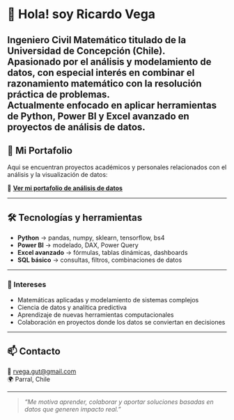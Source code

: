 # 👋 Hola! soy Ricardo Vega

Ingeniero Civil Matemático titulado de la Universidad de Concepción (Chile).  
Apasionado por el análisis y modelamiento de datos, con especial interés en combinar el razonamiento matemático con la resolución práctica de problemas.  
Actualmente enfocado en aplicar herramientas de **Python**, **Power BI** y **Excel avanzado** en proyectos de análisis de datos.
---

## 📂 Mi Portafolio
Aqui se encuentran proyectos académicos y personales relacionados con el análisis y la visualización de datos:

🔗 [**Ver mi portafolio de análisis de datos**](https://github.com/portafolio-ricardo-vega)

---

## 🛠️ Tecnologías y herramientas
- **Python** → pandas, numpy, sklearn, tensorflow, bs4  
- **Power BI** → modelado, DAX, Power Query  
- **Excel avanzado** → fórmulas, tablas dinámicas, dashboards  
- **SQL básico** → consultas, filtros, combinaciones de datos  

---

### 🌱 Intereses
- Matemáticas aplicadas y modelamiento de sistemas complejos  
- Ciencia de datos y analítica predictiva  
- Aprendizaje de nuevas herramientas computacionales  
- Colaboración en proyectos donde los datos se conviertan en decisiones

---

## 📫 Contacto
📧 rvega.gut@gmail.com  
🌍 Parral, Chile  
<!--💼 [LinkedIn](https://www.linkedin.com/) *(agrega tu perfil si lo tienes)* --> 

---

> _“Me motiva aprender, colaborar y aportar soluciones basadas en datos que generen impacto real.”_
